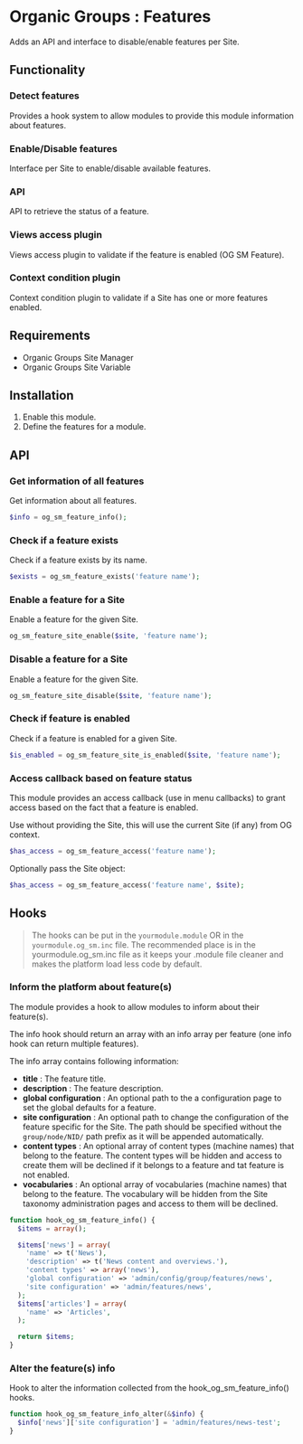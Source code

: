 # Organic Groups : Features
Adds an API and interface to disable/enable features per Site.



## Functionality
### Detect features
Provides a hook system to allow modules to provide this module information about
features.


### Enable/Disable features
Interface per Site to enable/disable available features.


### API
API to retrieve the status of a feature.


### Views access plugin
Views access plugin to validate if the feature is enabled (OG SM Feature).


### Context condition plugin
Context condition plugin to validate if a Site has one or more features enabled.



## Requirements
* Organic Groups Site Manager
* Organic Groups Site Variable



## Installation
1. Enable this module.
2. Define the features for a module.



## API
### Get information of all features
Get information about all features.

```php
$info = og_sm_feature_info();
```


### Check if a feature exists
Check if a feature exists by its name.

```php
$exists = og_sm_feature_exists('feature name');
```


### Enable a feature for a Site
Enable a feature for the given Site.

```php
og_sm_feature_site_enable($site, 'feature name');
```


### Disable a feature for a Site
Enable a feature for the given Site.

```php
og_sm_feature_site_disable($site, 'feature name');
```


### Check if feature is enabled
Check if a feature is enabled for a given Site.

```php
$is_enabled = og_sm_feature_site_is_enabled($site, 'feature name');
```


### Access callback based on feature status
This module provides an access callback (use in menu callbacks) to grant access
based on the fact that a feature is enabled.

Use without providing the Site, this will use the current Site (if any) from OG
context.

```php
$has_access = og_sm_feature_access('feature name');
```

Optionally pass the Site object:

```php
$has_access = og_sm_feature_access('feature name', $site);
```



## Hooks
> The hooks can be put in the `yourmodule.module` OR in the
> `yourmodule.og_sm.inc` file.
> The recommended place is in the yourmodule.og_sm.inc file as it keeps your
> .module file cleaner and makes the platform load less code by default.


### Inform the platform about feature(s)
The module provides a hook to allow modules to inform about their feature(s).

The info hook should return an array with an info array per feature (one info
hook can return multiple features).

The info array contains following information:
* **title** : The feature title.
* **description** : The feature description.
* **global configuration** : An optional path to the a configuration page to set the
  global defaults for a feature.
* **site configuration** : An optional path to change the configuration of the
  feature specific for the Site. The path should be specified without the
  `group/node/NID/` path prefix as it will be appended automatically.
* **content types** : An optional array of content types (machine names) that
  belong to the feature. The content types will be hidden and access to create
  them will be declined if it belongs to a feature and tat feature is not
  enabled.
* **vocabularies** : An optional array of vocabularies (machine names) that
  belong to the feature. The vocabulary will be hidden from the Site taxonomy
  administration pages and access to them will be declined.

```php
function hook_og_sm_feature_info() {
  $items = array();

  $items['news'] = array(
    'name' => t('News'),
    'description' => t('News content and overviews.'),
    'content types' => array('news'),
    'global configuration' => 'admin/config/group/features/news',
    'site configuration' => 'admin/features/news',
  );
  $items['articles'] = array(
    'name' => 'Articles',
  );

  return $items;
}
```


### Alter the feature(s) info
Hook to alter the information collected from the hook_og_sm_feature_info()
hooks.

```php
function hook_og_sm_feature_info_alter(&$info) {
  $info['news']['site configuration'] = 'admin/features/news-test';
}
```
